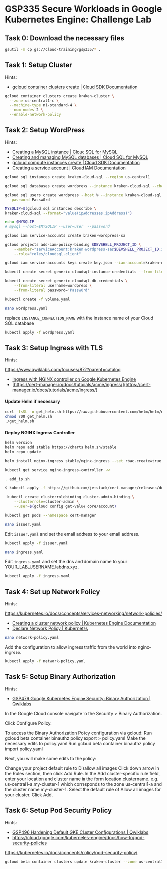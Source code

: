 # GSP335 Secure Workloads in Google Kubernetes Engine: Challenge Lab

## Task 0: Download the necessary files

```bash
gsutil -m cp gs://cloud-training/gsp335/* .

```

## Task 1: Setup Cluster

Hints:
- [gcloud container clusters create \| Cloud SDK Documentation](https://cloud.google.com/sdk/gcloud/reference/container/clusters/create)

```bash
gcloud container clusters create kraken-cluster \
  --zone us-central1-c \
  --machine-type n1-standard-4 \
  --num-nodes 2 \
  --enable-network-policy

```

## Task 2: Setup WordPress

Hints:
- [Creating a MySQL instance \| Cloud SQL for MySQL](https://cloud.google.com/sql/docs/mysql/create-instance#create-2nd-gen)
- [Creating and managing MySQL databases \| Cloud SQL for MySQL](https://cloud.google.com/sql/docs/mysql/create-manage-databases#create)
- [gcloud compute instances create \| Cloud SDK Documentation](https://cloud.google.com/sdk/gcloud/reference/compute/instances/create)
- [Creating a service account \| Cloud IAM Documentation](https://cloud.google.com/docs/authentication/production#command-line)

```bash
gcloud sql instances create kraken-cloud-sql --region us-central1

gcloud sql databases create wordpress --instance kraken-cloud-sql --charset utf8 --collation utf8_general_ci

gcloud sql users create wordpress --host % --instance kraken-cloud-sql \
 --password Passw0rd

MYSQLIP=$(gcloud sql instances describe \
kraken-cloud-sql --format="value(ipAddresses.ipAddress)")

echo $MYSQLIP
# mysql --host=$MYSQLIP --user=user  --password

gcloud iam service-accounts create kraken-wordpress-sa

gcloud projects add-iam-policy-binding $DEVSHELL_PROJECT_ID \
    --member="serviceAccount:kraken-wordpress-sa@$DEVSHELL_PROJECT_ID.iam.gserviceaccount.com" \
    --role="roles/cloudsql.client"

gcloud iam service-accounts keys create key.json --iam-account=kraken-wordpress-sa@$DEVSHELL_PROJECT_ID.iam.gserviceaccount.com

kubectl create secret generic cloudsql-instance-credentials --from-file key.json

kubectl create secret generic cloudsql-db-credentials \
    --from-literal username=wordpress \
    --from-literal password='Passw0rd'

kubectl create -f volume.yaml

nano wordpress.yaml

```

replace `INSTANCE_CONNECTION_NAME` with the instance name of your Cloud SQL database

```bash
kubectl apply -f wordpress.yaml

```

## Task 3: Setup Ingress with TLS

Hints:

https://www.qwiklabs.com/focuses/872?parent=catalog

- [Ingress with NGINX controller on Google Kubernetes Engine](https://cloud.google.com/community/tutorials/nginx-ingress-gke)
- [https://cert-manager.io/docs/tutorials/acme/ingress/](https://cert-manager.io/docs/tutorials/acme/ingress/)

#### Update Helm if necessary

```bash
curl -fsSL -o get_helm.sh https://raw.githubusercontent.com/helm/helm/master/scripts/get-helm-3
chmod 700 get_helm.sh
./get_helm.sh

```

#### Deploy NGINX Ingress Controller

```bash
helm version
helm repo add stable https://charts.helm.sh/stable
helm repo update

helm install nginx-ingress stable/nginx-ingress --set rbac.create=true

kubectl get service nginx-ingress-controller -w

. add_ip.sh

$ kubectl apply -f https://github.com/jetstack/cert-manager/releases/download/v1.2.0/cert-manager.yaml

 kubectl create clusterrolebinding cluster-admin-binding \
    --clusterrole=cluster-admin \
    --user=$(gcloud config get-value core/account)

kubectl get pods --namespace cert-manager

nano issuer.yaml

```

Edit `issuer.yaml` and set the email address to your email address.

```bash
kubectl apply -f issuer.yaml

nano ingress.yaml

```

Edit `ingress.yaml` and set the dns and domain name to your YOUR_LAB_USERNAME.labdns.xyz.

```bash
kubectl apply -f ingress.yaml

```

## Task 4: Set up Network Policy

Hints:

https://kubernetes.io/docs/concepts/services-networking/network-policies/

- [Creating a cluster network policy \| Kubernetes Engine Documentation](https://cloud.google.com/kubernetes-engine/docs/how-to/network-policy#using-gcloud-init)
- [Declare Network Policy \| Kubernetes](https://kubernetes.io/docs/tasks/administer-cluster/declare-network-policy/)


```bash
nano network-policy.yaml

```

Add the configuration to allow ingress traffic from the world into nginx-ingress.


```bash
kubectl apply -f network-policy.yaml

```

## Task 5: Setup Binary Authorization

Hints:
- [GSP479 Google Kubernetes Engine Security: Binary Authorization \| Qwiklabs](https://www.qwiklabs.com/focuses/5154?parent=catalog)

In the Google Cloud console navigate to the Security > Binary Authorization.

Click Configure Policy.

To access the Binary Authorization Policy configuration via gcloud:
Run gcloud beta container binauthz policy export > policy.yaml
Make the necessary edits to policy.yaml
Run gcloud beta container binauthz policy import policy.yaml

Next, you will make some edits to the policy:

Change your project default rule to Disallow all images
Click down arrow in the Rules section, then click Add Rule.
In the Add cluster-specific rule field, enter your location and cluster name in the form location.clustername. e.g. us-central1-a.my-cluster-1 which corresponds to the zone us-central1-a and the cluster name my-cluster-1.
Select the default rule of Allow all images for your cluster.
Click Add.

## Task 6: Setup Pod Security Policy

Hints:
- [GSP496 Hardening Default GKE Cluster Configurations \| Qwiklabs](https://www.qwiklabs.com/focuses/5158?parent=catalog)
- https://cloud.google.com/kubernetes-engine/docs/how-to/pod-security-policies


https://kubernetes.io/docs/concepts/policy/pod-security-policy/


```bash
gcloud beta container clusters update kraken-cluster --zone us-central1-c --enable-pod-security-policy

```